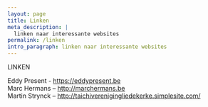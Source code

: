 ```yaml
---
layout: page
title: Linken
meta_description: |
  linken naar interessante websites
permalink: /linken
intro_paragraph: linken naar interessante websites
---
```


LINKEN

Eddy Present - https://eddypresent.be  
Marc Hermans – http://marchermans.be  
Martin Strynck – http://taichiverenigingliedekerke.simplesite.com/  



